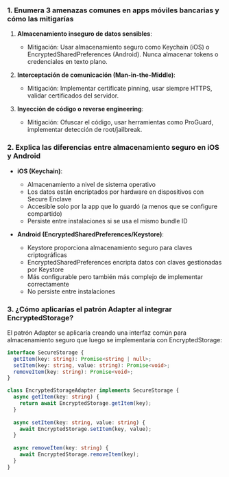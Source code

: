 ### 1. Enumera 3 amenazas comunes en apps móviles bancarias y cómo las mitigarías

1. **Almacenamiento inseguro de datos sensibles**:
   - Mitigación: Usar almacenamiento seguro como Keychain (iOS) o EncryptedSharedPreferences (Android). Nunca almacenar tokens o credenciales en texto plano.

2. **Interceptación de comunicación (Man-in-the-Middle)**:
   - Mitigación: Implementar certificate pinning, usar siempre HTTPS, validar certificados del servidor.

3. **Inyección de código o reverse engineering**:
   - Mitigación: Ofuscar el código, usar herramientas como ProGuard, implementar detección de root/jailbreak.

### 2. Explica las diferencias entre almacenamiento seguro en iOS y Android

- **iOS (Keychain)**:
  - Almacenamiento a nivel de sistema operativo
  - Los datos están encriptados por hardware en dispositivos con Secure Enclave
  - Accesible solo por la app que lo guardó (a menos que se configure compartido)
  - Persiste entre instalaciones si se usa el mismo bundle ID

- **Android (EncryptedSharedPreferences/Keystore)**:
  - Keystore proporciona almacenamiento seguro para claves criptográficas
  - EncryptedSharedPreferences encripta datos con claves gestionadas por Keystore
  - Más configurable pero también más complejo de implementar correctamente
  - No persiste entre instalaciones

### 3. ¿Cómo aplicarías el patrón Adapter al integrar EncryptedStorage?

El patrón Adapter se aplicaría creando una interfaz común para almacenamiento seguro que luego se implementaría con EncryptedStorage:

```typescript
interface SecureStorage {
  getItem(key: string): Promise<string | null>;
  setItem(key: string, value: string): Promise<void>;
  removeItem(key: string): Promise<void>;
}

class EncryptedStorageAdapter implements SecureStorage {
  async getItem(key: string) {
    return await EncryptedStorage.getItem(key);
  }
  
  async setItem(key: string, value: string) {
    await EncryptedStorage.setItem(key, value);
  }
  
  async removeItem(key: string) {
    await EncryptedStorage.removeItem(key);
  }
}